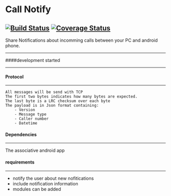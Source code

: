 # Call Notify  

[![Build Status](https://travis-ci.org/asuivelentine/call_notify.svg?branch=network)](https://travis-ci.org/asuivelentine/call_notify) [![Coverage Status](https://coveralls.io/repos/github/asuivelentine/call_notify/badge.svg?branch=network)](https://coveralls.io/github/asuivelentine/call_notify?branch=network) 
---

Share Notifications about incomming calls between your PC and android phone.

---

####development started

---

#### Protocol

---

	All messages will be send with TCP
	The first two bytes indicates how many bytes are expected.
	The last byte is a LRC checksum over each byte
	The payload is in Json format containing:
		- Version
		- Message type
		- Caller number
		- Datetime

#### Dependencies 

---

The associative android app

#### requirements

---

- notify the user about new nofitications
- include notification information 
- modules can be added 

